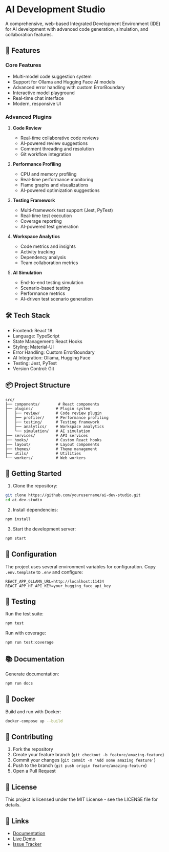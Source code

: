# AI Development Studio

A comprehensive, web-based Integrated Development Environment (IDE) for AI development with advanced code generation, simulation, and collaboration features.

## 🚀 Features

### Core Features
- Multi-model code suggestion system
- Support for Ollama and Hugging Face AI models
- Advanced error handling with custom ErrorBoundary
- Interactive model playground
- Real-time chat interface
- Modern, responsive UI

### Advanced Plugins
1. **Code Review**
   - Real-time collaborative code reviews
   - AI-powered review suggestions
   - Comment threading and resolution
   - Git workflow integration

2. **Performance Profiling**
   - CPU and memory profiling
   - Real-time performance monitoring
   - Flame graphs and visualizations
   - AI-powered optimization suggestions

3. **Testing Framework**
   - Multi-framework test support (Jest, PyTest)
   - Real-time test execution
   - Coverage reporting
   - AI-powered test generation

4. **Workspace Analytics**
   - Code metrics and insights
   - Activity tracking
   - Dependency analysis
   - Team collaboration metrics

5. **AI Simulation**
   - End-to-end testing simulation
   - Scenario-based testing
   - Performance metrics
   - AI-driven test scenario generation

## 🛠️ Tech Stack

- Frontend: React 18
- Language: TypeScript
- State Management: React Hooks
- Styling: Material-UI
- Error Handling: Custom ErrorBoundary
- AI Integration: Ollama, Hugging Face
- Testing: Jest, PyTest
- Version Control: Git

## 📦 Project Structure

```
src/
├── components/        # React components
├── plugins/          # Plugin system
│   ├── review/       # Code review plugin
│   ├── profiler/     # Performance profiling
│   ├── testing/      # Testing framework
│   ├── analytics/    # Workspace analytics
│   └── simulation/   # AI simulation
├── services/         # API services
├── hooks/            # Custom React hooks
├── layout/           # Layout components
├── themes/           # Theme management
├── utils/            # Utilities
└── workers/          # Web workers
```

## 🚀 Getting Started

1. Clone the repository:
```bash
git clone https://github.com/yourusername/ai-dev-studio.git
cd ai-dev-studio
```

2. Install dependencies:
```bash
npm install
```

3. Start the development server:
```bash
npm start
```

## 🔧 Configuration

The project uses several environment variables for configuration. Copy `.env.template` to `.env` and configure:

```env
REACT_APP_OLLAMA_URL=http://localhost:11434
REACT_APP_HF_API_KEY=your_hugging_face_api_key
```

## 🧪 Testing

Run the test suite:
```bash
npm test
```

Run with coverage:
```bash
npm run test:coverage
```

## 📚 Documentation

Generate documentation:
```bash
npm run docs
```

## 🐳 Docker

Build and run with Docker:
```bash
docker-compose up --build
```

## 🤝 Contributing

1. Fork the repository
2. Create your feature branch (`git checkout -b feature/amazing-feature`)
3. Commit your changes (`git commit -m 'Add some amazing feature'`)
4. Push to the branch (`git push origin feature/amazing-feature`)
5. Open a Pull Request

## 📄 License

This project is licensed under the MIT License - see the LICENSE file for details.

## 🔗 Links

- [Documentation](https://yourusername.github.io/ai-dev-studio/docs)
- [Live Demo](https://yourusername.github.io/ai-dev-studio)
- [Issue Tracker](https://github.com/yourusername/ai-dev-studio/issues)
